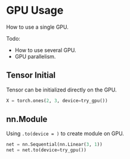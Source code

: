 # GPU Usage
How to use a single GPU.

Todo:
- How to use several GPU.
- GPU parallelism.


## Tensor Initial
Tensor can be initialized directly on the GPU.
```python
X = torch.ones(2, 3, device=try_gpu())
```

## nn.Module 
Using `.to(device = )` to create module on GPU.
```python
net = nn.Sequential(nn.Linear(3, 1))
net = net.to(device=try_gpu())
```